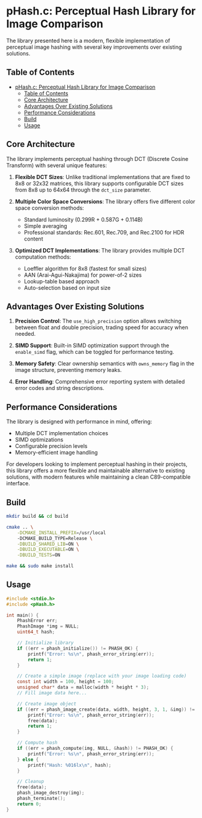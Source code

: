 # pHash.c: Perceptual Hash Library for Image Comparison

The library presented here is a modern, flexible implementation of perceptual image hashing with several key improvements over existing solutions.

## Table of Contents

- [pHash.c: Perceptual Hash Library for Image Comparison](#phashc-perceptual-hash-library-for-image-comparison)
  - [Table of Contents](#table-of-contents)
  - [Core Architecture](#core-architecture)
  - [Advantages Over Existing Solutions](#advantages-over-existing-solutions)
  - [Performance Considerations](#performance-considerations)
  - [Build](#build)
  - [Usage](#usage)

## Core Architecture

The library implements perceptual hashing through DCT (Discrete Cosine Transform) with several unique features:

1. **Flexible DCT Sizes**: Unlike traditional implementations that are fixed to 8x8 or 32x32 matrices, this library supports configurable DCT sizes from 8x8 up to 64x64 through the `dct_size` parameter.

2. **Multiple Color Space Conversions**: The library offers five different color space conversion methods:
    - Standard luminosity (0.299R + 0.587G + 0.114B)
    - Simple averaging
    - Professional standards: Rec.601, Rec.709, and Rec.2100 for HDR content

3. **Optimized DCT Implementations**: The library provides multiple DCT computation methods:
    - Loeffler algorithm for 8x8 (fastest for small sizes)
    - AAN (Arai-Agui-Nakajima) for power-of-2 sizes
    - Lookup-table based approach
    - Auto-selection based on input size

## Advantages Over Existing Solutions

1. **Precision Control**: The `use_high_precision` option allows switching between float and double precision, trading speed for accuracy when needed.

2. **SIMD Support**: Built-in SIMD optimization support through the `enable_simd` flag, which can be toggled for performance testing.

3. **Memory Safety**: Clear ownership semantics with `owns_memory` flag in the image structure, preventing memory leaks.

4. **Error Handling**: Comprehensive error reporting system with detailed error codes and string descriptions.

## Performance Considerations

The library is designed with performance in mind, offering:
- Multiple DCT implementation choices
- SIMD optimizations
- Configurable precision levels
- Memory-efficient image handling

For developers looking to implement perceptual hashing in their projects, this library offers a more flexible and maintainable alternative to existing solutions, with modern features while maintaining a clean C89-compatible interface.

## Build 

```bash 
mkdir build && cd build

cmake .. \
    -DCMAKE_INSTALL_PREFIX=/usr/local
    -DCMAKE_BUILD_TYPE=Release \
    -DBUILD_SHARED_LIB=ON \
    -DBUILD_EXECUTABLE=ON \
    -DBUILD_TESTS=ON

make && sudo make install
```

## Usage

```c
#include <stdio.h>
#include <pHash.h>

int main() {
    PhashError err;
    PhashImage *img = NULL;
    uint64_t hash;

    // Initialize library
    if ((err = phash_initialize()) != PHASH_OK) {
        printf("Error: %s\n", phash_error_string(err));
        return 1;
    }

    // Create a simple image (replace with your image loading code)
    const int width = 100, height = 100;
    unsigned char* data = malloc(width * height * 3);
    // Fill image data here...

    // Create image object
    if ((err = phash_image_create(data, width, height, 3, 1, &img)) != PHASH_OK) {
        printf("Error: %s\n", phash_error_string(err));
        free(data);
        return 1;
    }

    // Compute hash
    if ((err = phash_compute(img, NULL, &hash)) != PHASH_OK) {
        printf("Error: %s\n", phash_error_string(err));
    } else {
        printf("Hash: %016lx\n", hash);
    }

    // Cleanup
    free(data);
    phash_image_destroy(img);
    phash_terminate();
    return 0;
}
```

